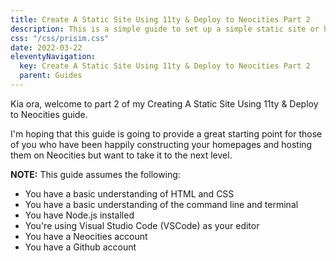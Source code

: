 ```yaml
---
title: Create A Static Site Using 11ty & Deploy to Neocities Part 2
description: This is a simple guide to set up a simple static site or homepage using the static site generator 11ty and deploy it to Neocities. This part of the guide focuses on creating a Github repo, comitting your homepage files to it, and using a Github action to deploy them to Neocities.
css: "/css/prisim.css"
date: 2022-03-22
eleventyNavigation:
  key: Create A Static Site Using 11ty & Deploy to Neocities Part 2
  parent: Guides
---
```


Kia ora, welcome to part 2 of my Creating A Static Site Using 11ty & Deploy to Neocities guide.

I'm hoping that this guide is going to provide a great starting point for those of you who have been happily constructing your homepages and hosting them on Neocities but want to take it to the next level.

<div class="info-box">
<p><strong>NOTE:</strong> This guide assumes the following:</p>
<ul>
  <li>You have a basic understanding of HTML and CSS</li>
  <li>You have a basic understanding of the command line and terminal</li>
  <li>You have Node.js installed</li>
  <li>You're using Visual Studio Code (VSCode) as your editor</li>
  <li>You have a Neocities account</li>
  <li>You have a Github account</li>
</ul>
</div>